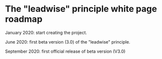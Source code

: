 # The "leadwise" principle white page roadmap

January 2020: start creating the project.

June 2020: first beta version (3.0) of the "leadwise" principle.

September 2020: first official release of beta version (V3.0)





